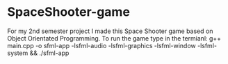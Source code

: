 # SpaceShooter-game
For my 2nd semester project I made this Space Shooter game based on Object Orientated Programming.
To run the game type in the termianl: 
g++ main.cpp -o sfml-app -lsfml-audio -lsfml-graphics -lsfml-window -lsfml-system && ./sfml-app 
